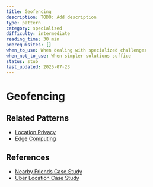 ```yaml
---
title: Geofencing
description: TODO: Add description
type: pattern
category: specialized
difficulty: intermediate
reading_time: 30 min
prerequisites: []
when_to_use: When dealing with specialized challenges
when_not_to_use: When simpler solutions suffice
status: stub
last_updated: 2025-07-23
---
```

# Geofencing



## Related Patterns
- [Location Privacy](patterns/location-privacy)
- [Edge Computing](patterns/edge-computing)

## References
- [Nearby Friends Case Study](case-studies/nearby-friends)
- [Uber Location Case Study](case-studies/uber-location)